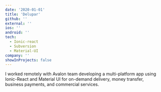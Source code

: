 ```yaml
---
date: '2020-01-01'
title: 'Delupar'
github: ''
external: ''
ios: ''
android: ''
tech:
  - Ionic-react
  - Subversion
  - Material-UI
company: ''
showInProjects: false
---
```


I worked remotely with Avalon team developing a multi-platform app using Ionic-React and Material UI for on-demand delivery, money transfer, business payments, and commercial services.
